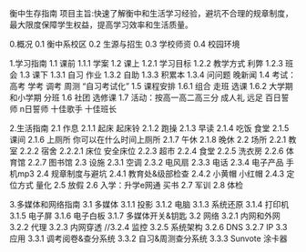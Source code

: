 衡中生存指南
项目主旨:快速了解衡中和生活学习经验，避坑不合理的规章制度，最大限度保障学生权益，提高学习效率和生活质量。

0.概况
    0.1 衡中系校区
    0.2 生源与招生
    0.3 学校师资
    0.4 校园环境

1.学习指南
    1.1 课前
        1.1.1 学案
    1.2 课上
        1.2.1 学习目标
        1.2.2 教学方式 利弊
        1.2.3 班会
    1.3 课下
        1.3.1 自习 作业
        1.3.2 自助
        1.3.3 积累本
        1.3.4 问问题 晚新闻
    1.4 考试：高考 学考 调考 周测 “自习考试化”
    1.5 课程安排
        1.6.1 组合 走班 选课
        1.6.2 大学期和小学期 分班
    1.6 社团 选修课
    1.7 活动：按高一高二高三分 成人礼 远足 百日誓师 n日誓师 十佳歌手 十佳班长

2.生活指南
    2.1 作息
        2.1.1 起床 起床铃
        2.1.2 跑操
        2.1.3 早读
        2.1.4 吃饭 食堂
        2.1.5 课间
        2.1.6 上厕所 你可以在什么时间上厕所
        2.1.7 午休
        2.1.8 晚休
    2.2 场所
        2.2.1 教室
        2.2.2 宿舍
            2.2.2.1 床位 安全床位
        2.2.3 超市
        2.2.4 食堂
        2.2.5 洗衣房
        2.2.6 体育馆
        2.2.7 图书馆
    2.3 设施
        2.3.1 空调
        2.3.2 电风扇
        2.3.3 电话
        2.3.4 电子产品 手机mp3
    2.4 规章制度与避坑
        2.4.1 教育处&级部检查
        2.4.2 小黄帽 小红帽
        2.4.3 定位方式 量化
    2.5 放假
    2.6 入学：升学e网通 买书
    2.7 军训
    2.8 体检

3.多媒体和网络指南
    3.1 多媒体
        3.1.1 投影
        3.1.2 电脑
        3.1.3 系统还原
        3.1.4 打印机
        3.1.5 电子屏
        3.1.6 电子白板
        3.1.7 多媒体开关&钥匙
    3.2 网络
        3.2.1 内网和外网
        3.2.2 代理
        3.2.3 内网穿透
        //3.2.4 监控
        3.2.5 系统架构
        3.2.6 DNS
        3.2.7 IP
    3.3 应用
        3.3.1 调考阅卷&查分系统
        3.3.2 自习&周测查分系统
        3.3.3 Sunvote 涂卡器